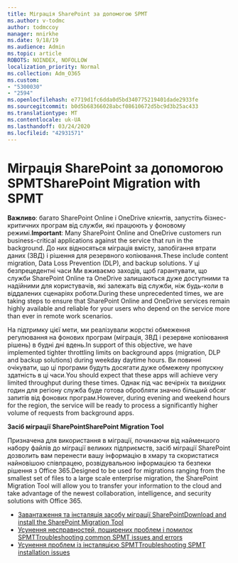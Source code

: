 ```yaml
---
title: Міграція SharePoint за допомогою SPMT
ms.author: v-todmc
author: todmccoy
manager: mnirkhe
ms.date: 9/18/19
ms.audience: Admin
ms.topic: article
ROBOTS: NOINDEX, NOFOLLOW
localization_priority: Normal
ms.collection: Adm_O365
ms.custom:
- "5300030"
- "2594"
ms.openlocfilehash: e7719d1fc6dda0d5bd340775219401dade2933fe
ms.sourcegitcommit: b0d5b68366028abcf08610672d5bc9d3b25ac433
ms.translationtype: MT
ms.contentlocale: uk-UA
ms.lasthandoff: 03/24/2020
ms.locfileid: "42931571"
---
```

# <a name="sharepoint-migration-with-spmt"></a><span data-ttu-id="fb575-102">Міграція SharePoint за допомогою SPMT</span><span class="sxs-lookup"><span data-stu-id="fb575-102">SharePoint Migration with SPMT</span></span>

<span data-ttu-id="fb575-103">**Важливо**: багато SharePoint Online і OneDrive клієнтів, запустіть бізнес-критичних програм від служби, які працюють у фоновому режимі.</span><span class="sxs-lookup"><span data-stu-id="fb575-103">**Important**: Many SharePoint Online and OneDrive customers run business-critical applications against the service that run in the background.</span></span> <span data-ttu-id="fb575-104">До них відносяться міграція вмісту, запобігання втрати даних (ЗВД) і рішення для резервного копіювання.</span><span class="sxs-lookup"><span data-stu-id="fb575-104">These include content migration, Data Loss Prevention (DLP), and backup solutions.</span></span> <span data-ttu-id="fb575-105">У ці безпрецедентні часи Ми вживаємо заходів, щоб гарантувати, що служби SharePoint Online та OneDrive залишаються дуже доступними та надійними для користувачів, які залежать від служби, ніж будь-коли в віддалених сценаріях роботи.</span><span class="sxs-lookup"><span data-stu-id="fb575-105">During these unprecedented times, we are taking steps to ensure that SharePoint Online and OneDrive services remain highly available and reliable for your users who depend on the service more than ever in remote work scenarios.</span></span>

<span data-ttu-id="fb575-106">На підтримку цієї мети, ми реалізували жорсткі обмеження регулювання на фонових програм (міграція, ЗВД і резервне копіювання рішень) в будні дні вдень.</span><span class="sxs-lookup"><span data-stu-id="fb575-106">In support of this objective, we have implemented tighter throttling limits on background apps (migration, DLP and backup solutions) during weekday daytime hours.</span></span> <span data-ttu-id="fb575-107">Ви повинні очікувати, що ці програми будуть досягати дуже обмежену пропускну здатність в ці часи.</span><span class="sxs-lookup"><span data-stu-id="fb575-107">You should expect that these apps will achieve very limited throughput during these times.</span></span> <span data-ttu-id="fb575-108">Однак під час вечірніх та вихідних годин для регіону служба буде готова обробляти значно більший обсяг запитів від фонових програм.</span><span class="sxs-lookup"><span data-stu-id="fb575-108">However, during evening and weekend hours for the region, the service will be ready to process a significantly higher volume of requests from background apps.</span></span>

<span data-ttu-id="fb575-109">**Засіб міграції SharePoint**</span><span class="sxs-lookup"><span data-stu-id="fb575-109">**SharePoint Migration Tool**</span></span>

<span data-ttu-id="fb575-110">Призначена для використання в міграції, починаючи від найменшого набору файлів до міграції великих підприємств, засіб міграції SharePoint дозволить вам перенести вашу інформацію в хмару та скористатися найновішою співпрацею, розвідувальною інформацією та безпеки рішення з Office 365.</span><span class="sxs-lookup"><span data-stu-id="fb575-110">Designed to be used for migrations ranging from the smallest set of files to a large scale enterprise migration, the SharePoint Migration Tool will allow you to transfer your information to the cloud and take advantage of the newest collaboration, intelligence, and security solutions with Office 365.</span></span>

- [<span data-ttu-id="fb575-111">Завантаження та інсталяція засобу міграції SharePoint</span><span class="sxs-lookup"><span data-stu-id="fb575-111">Download and install the SharePoint Migration Tool</span></span>](https://docs.microsoft.com/sharepointmigration/introducing-the-sharepoint-migration-tool)
- [<span data-ttu-id="fb575-112">Усунення несправностей, поширених проблем і помилок SPMT</span><span class="sxs-lookup"><span data-stu-id="fb575-112">Troubleshooting common SPMT issues and errors</span></span>](https://docs.microsoft.com/sharepointmigration/troubleshooting-common-spmt-issues)
- [<span data-ttu-id="fb575-113">Усунення проблем із інсталяцією SPMT</span><span class="sxs-lookup"><span data-stu-id="fb575-113">Troubleshooting SPMT installation issues</span></span>](https://docs.microsoft.com/sharepointmigration/spmt-install-issues#troubleshooting-spmt-installation-issues)
